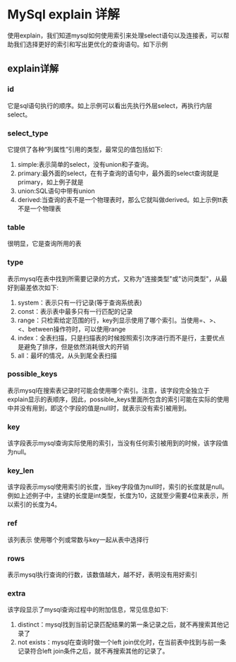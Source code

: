 # MySql explain 详解

使用explain，我们知道mysql如何使用索引来处理select语句以及连接表，可以帮助我们选择更好的索引和写出更优化的查询语句。如下示例



## explain详解

### id
它是sql语句执行的顺序。如上示例可以看出先执行外层select，再执行内层select。

### select_type
它提供了各种“列属性”引用的类型，最常见的值包括如下:
1. simple:表示简单的select，没有union和子查询。
2. primary:最外面的select，在有子查询的语句中，最外面的select查询就是primary，如上例子就是
3. union:SQL语句中带有union   
4. derived:当查询的表不是一个物理表时，那么它就叫做derived。如上示例tt表不是一个物理表

### table
很明显，它是查询所用的表

### type
表示mysql在表中找到所需要记录的方式，又称为"连接类型"或"访问类型"，从最好到最差依次如下:
1. system：表示只有一行记录(等于查询系统表)
2. const：表示表中最多只有一行匹配的记录
3. range：只检索给定范围的行，key列显示使用了哪个索引。当使用=、>、<、between操作符时，可以使用range
4. index：全表扫描，只是扫描表的时候按照索引次序进行而不是行，主要优点是避免了排序，但是依然消耗很大的开销
5. all：最坏的情况，从头到尾全表扫描

### possible_keys
表示mysql在搜索表记录时可能会使用哪个索引。注意，该字段完全独立于explain显示的表顺序，因此，possible_keys里面所包含的索引可能在实际的使用中并没有用到，即这个字段的值是null时，就表示没有索引被用到。

### key
该字段表示mysql查询实际使用的索引，当没有任何索引被用到的时候，该字段值为null。

### key_len
该字段表示mysql使用索引的长度，当key字段值为null时，索引的长度就是null。例如上述例子中，主键的长度是int类型，长度为10，这就至少需要4位来表示，所以索引的长度为4。

### ref
该列表示 使用哪个列或常数与key一起从表中选择行

### rows
表示mysql执行查询的行数，该数值越大，越不好，表明没有用好索引

### extra
该字段显示了mysql查询过程中的附加信息，常见信息如下:
1. distinct：mysql找到当前记录匹配结果的第一条记录之后，就不再搜索其他记录了
2. not exists：mysql在查询时做一个left join优化时，在当前表中找到与前一条记录符合left join条件之后，就不再搜索其他的记录了。
